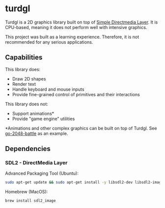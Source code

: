 # turdgl

Turdgl is a 2D graphics library built on top of [Simple Directmedia Layer](https://www.libsdl.org/). It is CPU-based, meaning it does not perform well with intensive graphics.

This project was built as a learning experience. Therefore, it is not recommended for any serious applications.

## Capabilities

This library does:
- Draw 2D shapes
- Render text
- Handle keyboard and mouse inputs
- Provide fine-grained control of primitives and their interactions

This library does not:
- Support animations*
- Provide "game engine" utilities

*Animations and other complex graphics can be built on top of Turdgl. See [go-2048-battle](http://github.com/z-riley/go-2048-battle) as an example.

## Dependencies

### SDL2 - DirectMedia Layer

Advanced Packaging Tool (Ubuntu):
```sh
sudo apt-get update && sudo apt-get install -y libsdl2-dev libsdl2-image-dev
```

Homebrew (MacOS):
```sh
brew install sdl2_image
```
